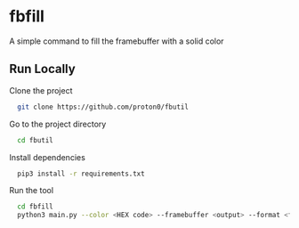 
# fbfill

A simple command to fill the framebuffer with a solid color

## Run Locally

Clone the project

```bash
  git clone https://github.com/proton0/fbutil
```

Go to the project directory

```bash
  cd fbutil
```

Install dependencies

```bash
  pip3 install -r requirements.txt
```

Run the tool

```bash
  cd fbfill
  python3 main.py --color <HEX code> --framebuffer <output> --format <framebuffer format> --width <width> --height <height>
```